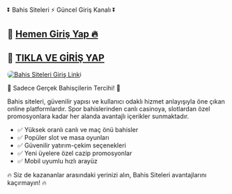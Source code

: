 <p class="highlight">⏬ Bahis Siteleri ⚡ Güncel Giriş Kanalı ⏬</p> 

<h2>🔗 <a href="https://shortlinkapp.com/BONUS2" target="_blank">Hemen Giriş Yap 🔥</a></h2>
<h2>🔗 <a href="https://shortlinkapp.com/BONUS2" target="_blank">TIKLA VE GİRİŞ YAP</a></h2>

<a href="https://shortlinkapp.com/BONUS2" title="Bahis Siteleri Giriş">
  <img src="https://i.ibb.co/rG4VdgSv/images-6.jpg" alt="Bahis Siteleri Giriş Linki" style="max-width:100%; height:auto; border-radius:8px;">
</a>

<p class="highlight">🎁 Sadece Gerçek Bahisçilerin Tercihi! 🎁</p>

<p>
  Bahis siteleri, güvenilir yapısı ve kullanıcı odaklı hizmet anlayışıyla öne çıkan online platformlardır.
  Spor bahislerinden canlı casinoya, slotlardan özel promosyonlara kadar her alanda avantajlı içerikler sunmaktadır.
</p>

<ul>
  <li>✅ Yüksek oranlı canlı ve maç önü bahisler</li>
  <li>✅ Popüler slot ve masa oyunları</li>
  <li>✅ Güvenilir yatırım-çekim seçenekleri</li>
  <li>✅ Yeni üyelere özel cazip promosyonlar</li>
  <li>✅ Mobil uyumlu hızlı arayüz</li>
</ul>

<p class="highlight">🔥 Siz de kazananlar arasındaki yerinizi alın, Bahis Siteleri avantajlarını kaçırmayın! 🔥</p>
